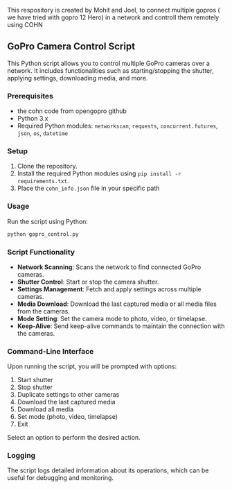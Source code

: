 This respository is created by Mohit and Joel, to connect multiple gopros ( we have tried with gopro 12 Hero) in a network and controll them remotely using COHN

## GoPro Camera Control Script

This Python script allows you to control multiple GoPro cameras over a network. It includes functionalities such as starting/stopping the shutter, applying settings, downloading media, and more.

### Prerequisites

- the cohn code from opengopro github
- Python 3.x
- Required Python modules: `networkscan`, `requests`, `concurrent.futures`, `json`, `os`, `datetime`

### Setup

1. Clone the repository.
2. Install the required Python modules using `pip install -r requirements.txt`.
3. Place the `cohn_info.json` file in your specific path 

### Usage

Run the script using Python:

```bash
python gopro_control.py
```

### Script Functionality

- **Network Scanning**: Scans the network to find connected GoPro cameras.
- **Shutter Control**: Start or stop the camera shutter.
- **Settings Management**: Fetch and apply settings across multiple cameras.
- **Media Download**: Download the last captured media or all media files from the cameras.
- **Mode Setting**: Set the camera mode to photo, video, or timelapse.
- **Keep-Alive**: Send keep-alive commands to maintain the connection with the cameras.

### Command-Line Interface

Upon running the script, you will be prompted with options:

1. Start shutter
2. Stop shutter
3. Duplicate settings to other cameras
4. Download the last captured media
5. Download all media
6. Set mode (photo, video, timelapse)
7. Exit

Select an option to perform the desired action.

### Logging

The script logs detailed information about its operations, which can be useful for debugging and monitoring.

